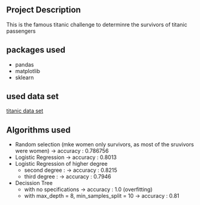 ## Project Description 
This is the famous titanic challenge to determinre the survivors of titanic passengers

## packages used 
- pandas 
- matplotlib
- sklearn

## used data set 
[titanic data set](https://www.kaggle.com/hesh97/titanicdataset-traincsv)

## Algorithms used
- Random selection (mke women only survivors, as most of the sruvivors were women)  &rightarrow; accuracy : 0.786756
- Logistic Regression &rightarrow; accuracy : 0.8013
- Logistic Regression of higher degree
    - second degree : &rightarrow; accuracy : 0.8215
    - third degree : &rightarrow; accuracy : 0.7946
- Decission Tree 
    - with no specifications &rightarrow; accuracy : 1.0  (overfitting)
    - with max_depth = 8, min_samples_split = 10  &rightarrow; accuracy : 0.81